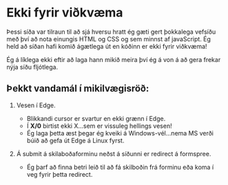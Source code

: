 # Ekki fyrir viðkvæma

Þessi síða var tilraun til að sjá hversu hratt ég gæti gert þokkalega vefsíðu með því að nota einungis HTML og CSS og sem minnst af javaScript. Ég held að síðan hafi komið ágætlega út en kóðinn er ekki fyrir viðkvæma!

Ég á líklega ekki eftir að laga hann mikið meira því ég á von á að gera frekar nýja síðu fljótlega.

## Þekkt vandamál í mikilvægisröð:

1. Vesen í Edge.

   - Blikkandi cursor er svartur en ekki grænn í Edge.
   - Í **X/0** birtist ekki X...sem er vissuleg hellings vesen!
   - Ég laga þetta æst þegar ég kveiki á Windows-vél...nema MS verði búið að gefa út Edge á Linux fyrst.

2. Á submit á skilaboðaforminu neðst á síðunni er redirect á formspree.
   - Ég þarf að finna betri leið til að fá skilboðin frá forminu eða koma í veg fyrir þetta redirect.
